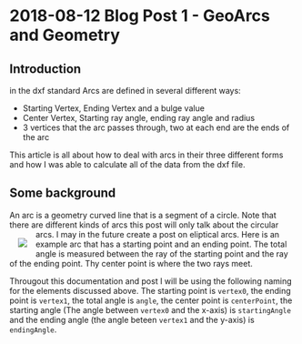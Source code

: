 ﻿# 2018-08-12 Blog Post 1 - GeoArcs and Geometry

## Introduction
in the dxf standard Arcs are defined in several different ways:
- Starting Vertex, Ending Vertex and a bulge value
- Center Vertex, Starting ray angle, ending ray angle and radius
- 3 vertices that the arc passes through, two at each end are the ends of the arc

This article is all about how to deal with arcs in their three different forms and how 
I was able to calculate all of the data from the dxf file.

## Some background
An arc is a geometry curved line that is a segment of a circle. Note that there are different kinds of arcs
this post will only talk about the circular arcs. I may in the future create a post on eliptical arcs.
<img src="~/images/ExampleArc1.png" style="padding: 15px;float: left"></img>
Here is an example arc that has a starting point and an ending point. The total angle is measured
between the ray of the starting point and the ray of the ending point. Thy center point is where the two rays
meet.

Througout this documentation and post I will be using the following naming for the elements discussed
above. The starting point is `vertex0`, the ending point is `vertex1`, the total angle is `angle`, the center point
is `centerPoint`, the starting angle (The angle between `vertex0` and the x-axis) is `startingAngle` and the
ending angle (the angle beteen `vertex1` and the y-axis) is `endingAngle`.

